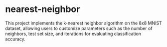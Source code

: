 # nearest-neighbor
This project implements the k-nearest neighbor algorithm on the 8x8 MNIST dataset, allowing users to customize parameters such as the number of neighbors, test set size, and iterations for evaluating classification accuracy.
